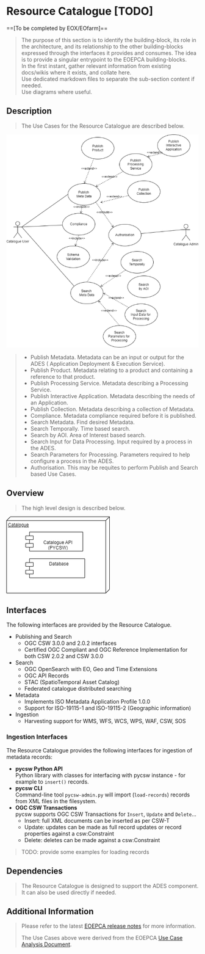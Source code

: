 # Resource Catalogue [TODO]

==[To be completed by EOX/EOfarm]==

> The purpose of this section is to identify the building-block, its role in the architecture, and its relationship to the other building-blocks expressed through the interfaces it provides and consumes. The idea is to provide a singular entrypoint to the EOEPCA building-blocks.<br>
> In the first instant, gather relevant information from existing docs/wikis where it exists, and collate here.<br>
> Use dedicated markdown files to separate the sub-section content if needed.<br>
> Use diagrams where useful.

## Description

> The Use Cases for the Resource Catalogue are described below.

![EOEPCA Resource Catalogue Use Cases](../../img/resources/EOEPCA-Resource-Cat-Use-Cases.drawio.png)

> * Publish Metadata. Metadata can be an input or output for the ADES ( Application Deployment & Execution Service).
> * Publish Product. Metadata relating to a product and containing a reference to that product.
> * Publish Processing Service. Metadata describing a Processing Service.
> * Publish Interactive Application. Metadata describing the needs of an Application.
> * Publish Collection.  Metadata describing a collection of Metadata.
> * Compliance. Metadata compliance required before it is published. 
> * Search Metadata.  Find desired Metadata.
> * Search Temporally. Time based search. 
> * Search by AOI. Area of Interest based search. 
> * Search Input for Data Processing. Input required by a process in the ADES.
> * Search Parameters for Processing. Parameters required to help configure a process in the ADES.
> * Authorisation. This may be requites to perform Publish and Search based Use Cases.


## Overview

> The high level design is described below.

![EOEPCA Resource Catalogue Use Cases](../../img/resources/EOEPCA-Resource-Catalog-Deployment-Diagram.drawio.png)


## Interfaces

The following interfaces are provided by the Resource Catalogue.

* Publishing and Search
    * OGC CSW 3.0.0 and 2.0.2 interfaces
    * Certified OGC Compliant and OGC Reference Implementation for both CSW 2.0.2 and CSW 3.0.0
* Search
    * OGC OpenSearch with EO, Geo and Time Extensions
    * OGC API Records
    * STAC (SpatioTemporal Asset Catalog)
    * Federated catalogue distributed searching
* Metadata
    * Implements ISO Metadata Application Profile 1.0.0
    * Support for ISO-19115-1 and ISO-19115-2  (Geographic information)
* Ingestion
    * Harvesting support for WMS, WFS, WCS, WPS, WAF, CSW, SOS

### Ingestion Interfaces

The Resource Catalogue provides the following interfaces for ingestion of metadata records:

* **pycsw Python API**<br>
  Python library with classes for interfacing with pycsw instance - for example to `insert()` records.
* **pycsw CLI**<br>
  Command-line tool `pycsw-admin.py` will import (`load-records`) records from XML files in the filesystem.
* **OGC CSW Transactions**<br>
  pycsw supports OGC CSW Transactions for `Insert`, `Update` and `Delete`...
    * Insert: full XML documents can be inserted as per CSW-T
    * Update: updates can be made as full record updates or record properties against a csw:Constraint
    * Delete: deletes can be made against a csw:Constraint

> TODO: provide some examples for loading records

## Dependencies

> The Resource Catalogue is designed to support the ADES component. It can also be used directly if needed.

## Additional Information

> Please refer to the latest <a href="https://github.com/EOEPCA/eoepca/tree/develop/release-notes">EOEPCA release notes</a> for more information. 
> 
> The Use Cases above were derived from the EOEPCA <a href="https://eoepca.github.io">Use Case Analysis Document</a>.


